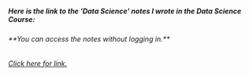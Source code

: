 ##### Here is the link to the 'Data Science' notes I wrote in the Data Science Course:

###### *\*\*You can access the notes without logging in.\*\**



[*Click here for link.*](https://1drv.ms/o/c/25b48a31de38157d/EmsO32oRnfxEhkoHS9UvS1MB90fG-En-NPnkE7v1506TXg?e=zLA1C0)



###### 

